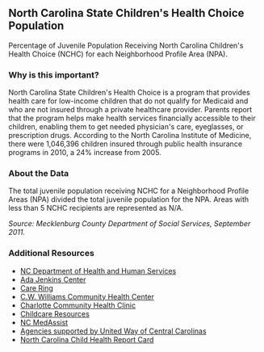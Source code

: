 ## North Carolina State Children's Health Choice Population
Percentage of Juvenile Population Receiving North Carolina Children's Health Choice (NCHC) for each Neighborhood Profile Area (NPA).

### Why is this important?
North Carolina State Children's Health Choice is a program that provides health care for low-income children that do not qualify for Medicaid and who are not insured through a private healthcare provider. Parents report that the program helps make health services financially accessible to their children, enabling them to get needed physician's care, eyeglasses, or prescription drugs. According to the North Carolina Institute of Medicine, there were 1,046,396 children insured through public health insurance programs in 2010, a 24% increase from 2005.

### About the Data
The total juvenile population receiving NCHC for a Neighborhood Profile Areas (NPA) divided the total juvenile population for the NPA. Areas with less than 5 NCHC recipients are represented as N/A.

_Source: Mecklenburg County Department of Social Services, September 2011._

### Additional Resources
+ [NC Department of Health and Human Services](http://www.ncdhhs.gov/dma/healthchoice)
+ [Ada Jenkins Center](http://www.adajenkins.org/health/)
+ [Care Ring](http://www.careringnc.org/)
+ [C.W. Williams Community Health Center](http://www.cwwilliams.org/v5/index.php#info)
+ [Charlotte Community Health Clinic](http://charlottecommunityhealthclinic.org/)
+ [Childcare Resources](http://www.childcareresourcesinc.org/)
+ [NC MedAssist](http://www.medassist.org/)
+ [Agencies supported by United Way of Central Carolinas](http://www.uwcentralcarolinas.org/who-we-help/agency-list)
+ [North Carolina Child Health Report Card](http://www.nciom.org/wp-content/uploads/2011/11/2011-CHRC-FINAL.pdf)
